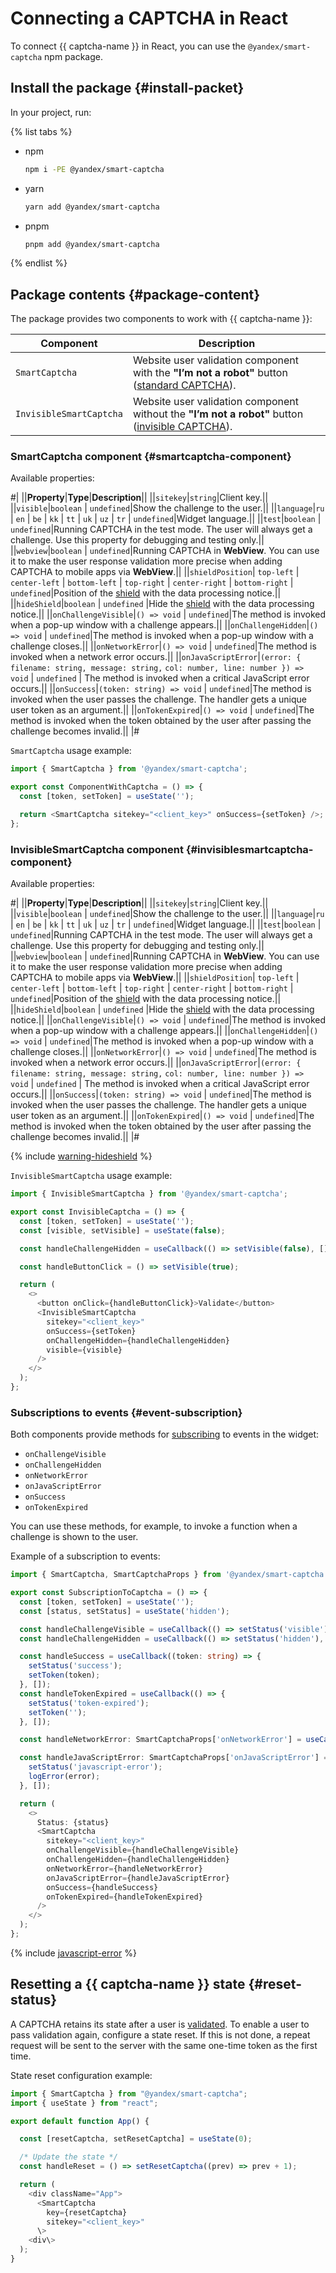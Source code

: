 # Connecting a CAPTCHA in React

To connect {{ captcha-name }} in React, you can use the `@yandex/smart-captcha` npm package.

## Install the package {#install-packet}

In your project, run:

{% list tabs %}

- npm

   ```bash
   npm i -PE @yandex/smart-captcha
   ```

- yarn

   ```bash
   yarn add @yandex/smart-captcha
   ```

- pnpm

   ```bash
   pnpm add @yandex/smart-captcha
   ```

{% endlist %}

## Package contents {#package-content}

The package provides two components to work with {{ captcha-name }}:

| Component | Description |
--- | ---
| `SmartCaptcha` | Website user validation component with the **"I’m not a robot"** button ([standard CAPTCHA](./validation.md#usual-captcha)). |
| `InvisibleSmartCaptcha` | Website user validation component without the **"I’m not a robot"** button ([invisible CAPTCHA](./validation.md#invisible-captcha)). |

### SmartCaptcha component {#smartcaptcha-component}

Available properties:

#|
||**Property**|**Type**|**Description**||
||`sitekey`|`string`|Client key.||
||`visible`|`boolean` \| `undefined`|Show the challenge to the user.||
||`language`|`ru` \| `en` \| `be` \| `kk` \| `tt` \| `uk` \| `uz` \| `tr` \| `undefined`|Widget language.||
||`test`|`boolean` \| `undefined`|Running CAPTCHA in the test mode. The user will always get a challenge. Use this property for debugging and testing only.||
||`webview`|`boolean` \| `undefined`|Running CAPTCHA in **WebView**. You can use it to make the user response validation more precise when adding CAPTCHA to mobile apps via **WebView**.||
||`shieldPosition`| `top-left` \| `center-left` \| `bottom-left` \| `top-right` \| `center-right` \| `bottom-right` \| `undefined`|Position of the [shield](invisible-captcha.md#data-processing-notice) with the data processing notice.||
||`hideShield`|`boolean` \| `undefined` |Hide the [shield](invisible-captcha.md#data-processing-notice) with the data processing notice.||
||`onChallengeVisible`|`() => void` \| `undefined`|The method is invoked when a pop-up window with a challenge appears.||
||`onChallengeHidden`|`() => void` \| `undefined`|The method is invoked when a pop-up window with a challenge closes.||
||`onNetworkError`|`() => void` \| `undefined`|The method is invoked when a network error occurs.||
||`onJavaScriptError`|`(error: { filename: string, message: string,`
`col: number, line: number }) => void` \| `undefined`
|
The method is invoked when a critical JavaScript error occurs.||
||`onSuccess`|`(token: string) => void` \| `undefined`|The method is invoked when the user passes the challenge. The handler gets a unique user token as an argument.||
||`onTokenExpired`|`() => void` \| `undefined`|The method is invoked when the token obtained by the user after passing the challenge becomes invalid.||
|#

`SmartCaptcha` usage example:

```ts
import { SmartCaptcha } from '@yandex/smart-captcha';

export const ComponentWithCaptcha = () => {
  const [token, setToken] = useState('');

  return <SmartCaptcha sitekey="<client_key>" onSuccess={setToken} />;
};
```

### InvisibleSmartCaptcha component {#invisiblesmartcaptcha-component}

Available properties:

#|
||**Property**|**Type**|**Description**||
||`sitekey`|`string`|Client key.||
||`visible`|`boolean` \| `undefined`|Show the challenge to the user.||
||`language`|`ru` \| `en` \| `be` \| `kk` \| `tt` \| `uk` \| `uz` \| `tr` \| `undefined`|Widget language.||
||`test`|`boolean` \| `undefined`|Running CAPTCHA in the test mode. The user will always get a challenge. Use this property for debugging and testing only.||
||`webview`|`boolean` \| `undefined`|Running CAPTCHA in **WebView**. You can use it to make the user response validation more precise when adding CAPTCHA to mobile apps via **WebView**.||
||`shieldPosition`| `top-left` \| `center-left` \| `bottom-left` \| `top-right` \| `center-right` \| `bottom-right` \| `undefined`|Position of the [shield](invisible-captcha.md#data-processing-notice) with the data processing notice.||
||`hideShield`|`boolean` \| `undefined` |Hide the [shield](invisible-captcha.md#data-processing-notice) with the data processing notice.||
||`onChallengeVisible`|`() => void` \| `undefined`|The method is invoked when a pop-up window with a challenge appears.||
||`onChallengeHidden`|`() => void` \| `undefined`|The method is invoked when a pop-up window with a challenge closes.||
||`onNetworkError`|`() => void` \| `undefined`|The method is invoked when a network error occurs.||
||`onJavaScriptError`|`(error: { filename: string, message: string,`
`col: number, line: number }) => void` \| `undefined`
|
The method is invoked when a critical JavaScript error occurs.||
||`onSuccess`|`(token: string) => void` \| `undefined`|The method is invoked when the user passes the challenge. The handler gets a unique user token as an argument.||
||`onTokenExpired`|`() => void` \| `undefined`|The method is invoked when the token obtained by the user after passing the challenge becomes invalid.||
|#

{% include [warning-hideshield](../../_includes/smartcaptcha/warning-hideshield.md) %}

`InvisibleSmartCaptcha` usage example:

```ts
import { InvisibleSmartCaptcha } from '@yandex/smart-captcha';

export const InvisibleCaptcha = () => {
  const [token, setToken] = useState('');
  const [visible, setVisible] = useState(false);

  const handleChallengeHidden = useCallback(() => setVisible(false), []);

  const handleButtonClick = () => setVisible(true);

  return (
    <>
      <button onClick={handleButtonClick}>Validate</button>
      <InvisibleSmartCaptcha
        sitekey="<client_key>"
        onSuccess={setToken}
        onChallengeHidden={handleChallengeHidden}
        visible={visible}
      />
    </>
  );
};
```

### Subscriptions to events {#event-subscription}

Both components provide methods for [subscribing](./widget-methods.md#subscribe) to events in the widget:

* `onChallengeVisible`
* `onChallengeHidden`
* `onNetworkError`
* `onJavaScriptError`
* `onSuccess`
* `onTokenExpired`

You can use these methods, for example, to invoke a function when a challenge is shown to the user.

Example of a subscription to events:

```ts
import { SmartCaptcha, SmartCaptchaProps } from '@yandex/smart-captcha';

export const SubscriptionToCaptcha = () => {
  const [token, setToken] = useState('');
  const [status, setStatus] = useState('hidden');

  const handleChallengeVisible = useCallback(() => setStatus('visible'), []);
  const handleChallengeHidden = useCallback(() => setStatus('hidden'), []);

  const handleSuccess = useCallback((token: string) => {
    setStatus('success');
    setToken(token);
  }, []);
  const handleTokenExpired = useCallback(() => {
    setStatus('token-expired');
    setToken('');
  }, []);

  const handleNetworkError: SmartCaptchaProps['onNetworkError'] = useCallback(() => setStatus('network-error'), []);

  const handleJavaScriptError: SmartCaptchaProps['onJavaScriptError'] = useCallback((error) => {
    setStatus('javascript-error');
    logError(error);
  }, []);

  return (
    <>
      Status: {status}
      <SmartCaptcha
        sitekey="<client_key>"
        onChallengeVisible={handleChallengeVisible}
        onChallengeHidden={handleChallengeHidden}
        onNetworkError={handleNetworkError}
        onJavaScriptError={handleJavaScriptError}
        onSuccess={handleSuccess}
        onTokenExpired={handleTokenExpired}
      />
    </>
  );
};
```

{% include [javascript-error](../../_includes/smartcaptcha/javascript-error.md) %}

## Resetting a {{ captcha-name }} state {#reset-status}

A CAPTCHA retains its state after a user is [validated](validation.md). To enable a user to pass validation again, configure a state reset. If this is not done, a repeat request will be sent to the server with the same one-time token as the first time.

State reset configuration example:

```ts
import { SmartCaptcha } from "@yandex/smart-captcha";
import { useState } from "react";

export default function App() {

  const [resetCaptcha, setResetCaptcha] = useState(0);

  /* Update the state */
  const handleReset = () => setResetCaptcha((prev) => prev + 1);

  return (
    <div className="App">
      <SmartCaptcha
        key={resetCaptcha}
        sitekey="<client_key>"
      \>
    <div\>
  );
}
```
